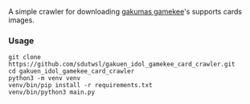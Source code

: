A simple crawler for downloading [gakumas gamekee](https://www.gamekee.com/gakumas/)'s supports cards images.
### Usage
```
git clone https://github.com/sdutwsl/gakuen_idol_gamekee_card_crawler.git
cd gakuen_idol_gamekee_card_crawler
python3 -m venv venv
venv/bin/pip install -r requirements.txt
venv/bin/python3 main.py
```

